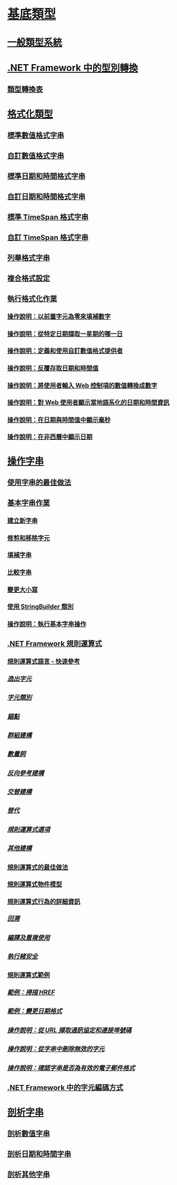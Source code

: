 # [基底類型](index.md)
## [一般類型系統](common-type-system.md)
## [.NET Framework 中的型別轉換](type-conversion.md)
### [類型轉換表](conversion-tables.md)
## [格式化類型](formatting-types.md)
### [標準數值格式字串](standard-numeric-format-strings.md)
### [自訂數值格式字串](custom-numeric-format-strings.md)
### [標準日期和時間格式字串](standard-date-and-time-format-strings.md)
### [自訂日期和時間格式字串](custom-date-and-time-format-strings.md)
### [標準 TimeSpan 格式字串](standard-timespan-format-strings.md)
### [自訂 TimeSpan 格式字串](custom-timespan-format-strings.md)
### [列舉格式字串](enumeration-format-strings.md)
### [複合格式設定](composite-formatting.md)
### [執行格式化作業](performing-formatting-operations.md)
#### [操作說明：以前置字元為零來填補數字](how-to-pad-a-number-with-leading-zeros.md)
#### [操作說明：從特定日期擷取一星期的哪一日](how-to-extract-the-day-of-the-week-from-a-specific-date.md)
#### [操作說明：定義和使用自訂數值格式提供者](how-to-define-and-use-custom-numeric-format-providers.md)
#### [操作說明：反覆存取日期和時間值](how-to-round-trip-date-and-time-values.md)
#### [操作說明：將使用者輸入 Web 控制項的數值轉換成數字](how-to-convert-numeric-user-input-in-web-controls-to-numbers.md)
#### [操作說明：對 Web 使用者顯示當地語系化的日期和時間資訊](how-to-display-localized-date-and-time-information-to-web-users.md)
#### [操作說明：在日期與時間值中顯示毫秒](how-to-display-milliseconds-in-date-and-time-values.md)
#### [操作說明：在非西曆中顯示日期](how-to-display-dates-in-non-gregorian-calendars.md)
## [操作字串](manipulating-strings.md)
### [使用字串的最佳做法](best-practices-strings.md)
### [基本字串作業](basic-string-operations.md)
#### [建立新字串](creating-new.md)
#### [修剪和移除字元](trimming.md)
#### [填補字串](padding.md)
#### [比較字串](comparing.md)
#### [變更大小寫](changing-case.md)
#### [使用 StringBuilder 類別](stringbuilder.md)
#### [操作說明：執行基本字串操作](basic-manipulations.md)
### [.NET Framework 規則運算式](regular-expressions.md)
#### [規則運算式語言 - 快速參考](regular-expression-language-quick-reference.md)
##### [逸出字元](character-escapes-in-regular-expressions.md)
##### [字元類別](character-classes-in-regular-expressions.md)
##### [錨點](anchors-in-regular-expressions.md)
##### [群組建構](grouping-constructs-in-regular-expressions.md)
##### [數量詞](quantifiers-in-regular-expressions.md)
##### [反向參考建構](backreference-constructs-in-regular-expressions.md)
##### [交替建構](alternation-constructs-in-regular-expressions.md)
##### [替代](substitutions-in-regular-expressions.md)
##### [規則運算式選項](regular-expression-options.md)
##### [其他建構](miscellaneous-constructs-in-regular-expressions.md)
#### [規則運算式的最佳做法](best-practices.md)
#### [規則運算式物件模型](the-regular-expression-object-model.md)
#### [規則運算式行為的詳細資訊](details-of-regular-expression-behavior.md)
##### [回溯](backtracking-in-regular-expressions.md)
##### [編譯及重複使用](compilation-and-reuse-in-regular-expressions.md)
##### [執行緒安全](thread-safety-in-regular-expressions.md)
#### [規則運算式範例](regular-expression-examples.md)
##### [範例：掃描 HREF](regular-expression-example-scanning-for-hrefs.md)
##### [範例：變更日期格式](regular-expression-example-changing-date-formats.md)
##### [操作說明：從 URL 擷取通訊協定和連接埠號碼](how-to-extract-a-protocol-and-port-number-from-a-url.md)
##### [操作說明：從字串中刪除無效的字元](how-to-strip-invalid-characters-from-a-string.md)
##### [操作說明：確認字串是否為有效的電子郵件格式](how-to-verify-that-strings-are-in-valid-email-format.md)
### [.NET Framework 中的字元編碼方式](character-encoding.md)
## [剖析字串](parsing-strings.md)
### [剖析數值字串](parsing-numeric.md)
### [剖析日期和時間字串](parsing-datetime.md)
### [剖析其他字串](parsing-other.md)
